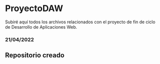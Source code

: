# ProyectoDAW
Subiré aquí todos los archivos relacionados con el proyecto de fin de ciclo de Desarrollo de Aplicaciones Web.

### 21/04/2022
## Repositorio creado
